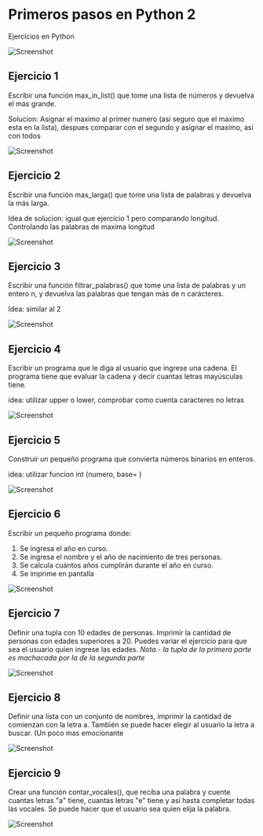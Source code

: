# Primeros pasos en Python 2

Ejercicios en Python

![Screenshot](Python.png)

## Ejercicio 1

Escribir una función max_in_list() que tome una lista de números y devuelva el más grande.

Solucion: Asignar el maximo al primer numero (asi seguro que el maximo esta en la lista), despues comparar con el segundo y asignar el maximo, así con todos

![Screenshot](captura1.png)

## Ejercicio 2

Escribir una función mas_larga() que tome una lista de palabras y devuelva la más larga.

Idea de solucion: igual que ejercicio 1 pero comparando longitud. Controlando las palabras de maxima longitud

![Screenshot](captura2.png)

## Ejercicio 3

Escribir una función filtrar_palabras() que tome una lista de palabras y un entero n, y
devuelva las palabras que tengan más de n carácteres.

Idea: similar al 2

![Screenshot](captura3.png)

## Ejercicio 4

Escribir un programa que le diga al usuario que ingrese una cadena. El programa
tiene que evaluar la cadena y decir cuantas letras mayúsculas tiene.

idea: utilizar upper o lower, comprobar como cuenta caracteres no letras

![Screenshot](captura4.png)

## Ejercicio 5

Construir un pequeño programa que convierta números binarios en enteros.

idea: utilizar funcion int (numero, base= )

![Screenshot](captura5.png)

## Ejercicio 6

Escribir un pequeño programa donde:
1) Se ingresa el año en curso.
2) Se ingresa el nombre y el año de nacimiento de tres personas.
3) Se calcula cuántos años cumplirán durante el año en curso.
4) Se imprime en pantalla

![Screenshot](captura6.png)

## Ejercicio 7

Definir una tupla con 10 edades de personas. Imprimir la cantidad de personas con
edades superiores a 20.
Puedes variar el ejercicio para que sea el usuario quien ingrese las edades.
_Nota.- la tupla de la primera parte es machacada por la de la segunda parte_

![Screenshot](captura7.png)

## Ejercicio 8

Definir una lista con un conjunto de nombres, imprimir la cantidad de comienzan con
la letra a.
También se puede hacer elegir al usuario la letra a buscar. (Un poco mas
emocionante

![Screenshot](captura8.png)

## Ejercicio 9

Crear una función contar_vocales(), que reciba una palabra y cuente cuantas letras
"a" tiene, cuantas letras "e" tiene y así hasta completar todas las vocales.
Se puede hacer que el usuario sea quien elija la palabra.

![Screenshot](captura9.png)